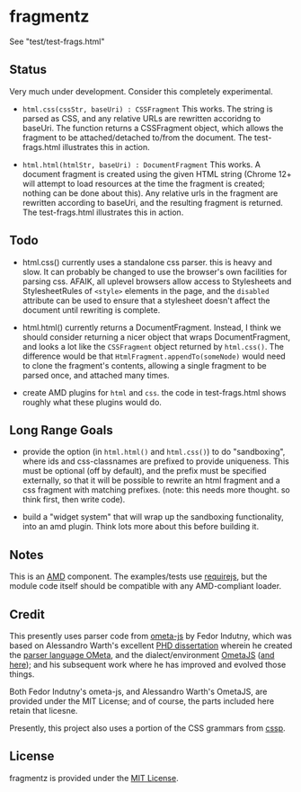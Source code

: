 fragmentz
=========

See "test/test-frags.html"

## Status
Very much under development. Consider this completely experimental.

- `html.css(cssStr, baseUri) : CSSFragment`  This works. The string is parsed as CSS, and any relative URLs are rewritten accoridng to baseUri.  The function returns a CSSFragment object, which allows the fragment to be attached/detached to/from the document.  The test-frags.html illustrates this in action.

- `html.html(htmlStr, baseUri) : DocumentFragment`  This works.  A document fragment is created using the given HTML string (Chrome 12+ will attempt to load resources at the time the fragment is created; nothing can be done about this). Any relative urls in the fragment are rewritten according to baseUri, and the resulting fragment is returned.  The test-frags.html illustrates this in action.

## Todo
- html.css() currently uses a standalone css parser.  this is heavy and slow.  It can probably be changed to use the browser's own facilities for parsing css.  AFAIK, all uplevel browsers allow access to Stylesheets and StylesheetRules of `<style>` elements in the page, and the `disabled` attribute can be used to ensure that a stylesheet doesn't affect the document until rewriting is complete.

- html.html() currently returns a DocumentFragment.  Instead, I think we should consider returning a nicer object that wraps DocumentFragment, and looks a lot like the `CSSFragment` object returned by `html.css()`.  The difference would be that `HtmlFragment.appendTo(someNode)` would need to clone the fragment's contents, allowing a single fragment to be parsed once, and attached many times.

- create AMD plugins for `html` and `css`.  the code in test-frags.html shows roughly what these plugins would do.

## Long Range Goals
- provide the option (in `html.html()` and `html.css()`) to do "sandboxing", where ids and css-classnames are prefixed to provide uniqueness.  This must be optional (off by default), and the prefix must be specified externally, so that it will be possible to rewrite an html fragment and a css fragment with matching prefixes. (note: this needs more thought. so think first, then write code).

- build a "widget system" that will wrap up the sandboxing functionality, into an amd plugin. Think lots more about this before building it.

## Notes
This is an [AMD](https://github.com/amdjs/amdjs-api/wiki) component. The examples/tests use [requirejs](http://requirejs.org/), but the module code itself should be compatible with any AMD-compliant loader.

## Credit
This presently uses parser code from [ometa-js](https://github.com/veged/ometa-js) by Fedor Indutny, which was based on Alessandro Warth's excellent [PHD dissertation](http://www.vpri.org/pdf/tr2008003_experimenting.pdf)  wherein he created the [parser language OMeta](http://www.tinlizzie.org/ometa/), and the dialect/environment [OmetaJS](https://github.com/alexwarth/ometa-js) ([and here](http://tinlizzie.org/ometa-js/#Sample_Project)); and his subsequent work where he has improved and evolved those things.

Both Fedor Indutny's ometa-js, and Alessandro Warth's OmetaJS, are provided under the MIT License; and of course, the parts included here retain that licesne.

Presently, this project also uses a portion of the CSS grammars from [cssp](https://github.com/css/cssp).

## License
fragmentz is provided under the [MIT License](https://github.com/coltrane/fragmentz/blob/master/LICENSE).

